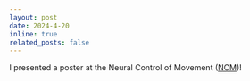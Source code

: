 ```yaml
---
layout: post
date: 2024-4-20
inline: true
related_posts: false
---
```


I presented a poster at the Neural Control of Movement (<a href="https://ncm-society.org/">NCM</a>)!

